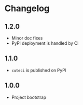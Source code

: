 # Changelog

## 1.2.0

* Minor doc fixes
* PyPI deployment is handled by CI

## 1.1.0

* `cuteci` is published on PyPI

## 1.0.0

* Project bootstrap
